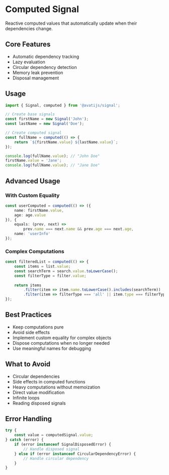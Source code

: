 # Computed Signal

Reactive computed values that automatically update when their dependencies change.

## Core Features
- Automatic dependency tracking
- Lazy evaluation
- Circular dependency detection
- Memory leak prevention
- Disposal management

## Usage

```typescript
import { Signal, computed } from '@avatijs/signal';

// Create base signals
const firstName = new Signal('John');
const lastName = new Signal('Doe');

// Create computed signal
const fullName = computed(() => {
    return `${firstName.value} ${lastName.value}`;
});

console.log(fullName.value); // "John Doe"
firstName.value = 'Jane';
console.log(fullName.value); // "Jane Doe"
```

## Advanced Usage

### With Custom Equality
```typescript
const userComputed = computed(() => ({
    name: firstName.value,
    age: age.value
}), {
    equals: (prev, next) => 
        prev.name === next.name && prev.age === next.age,
    name: 'userInfo'
});
```

### Complex Computations
```typescript
const filteredList = computed(() => {
    const items = list.value;
    const searchTerm = search.value.toLowerCase();
    const filterType = filter.value;
    
    return items
        .filter(item => item.name.toLowerCase().includes(searchTerm))
        .filter(item => filterType === 'all' || item.type === filterType);
});
```

## Best Practices
- Keep computations pure
- Avoid side effects
- Implement custom equality for complex objects
- Dispose computations when no longer needed
- Use meaningful names for debugging

## What to Avoid
- Circular dependencies
- Side effects in computed functions
- Heavy computations without memoization
- Direct value modification
- Infinite loops
- Reading disposed signals

## Error Handling

```typescript
try {
    const value = computedSignal.value;
} catch (error) {
    if (error instanceof SignalDisposedError) {
        // Handle disposed signal
    } else if (error instanceof CircularDependencyError) {
        // Handle circular dependency
    }
}
```
